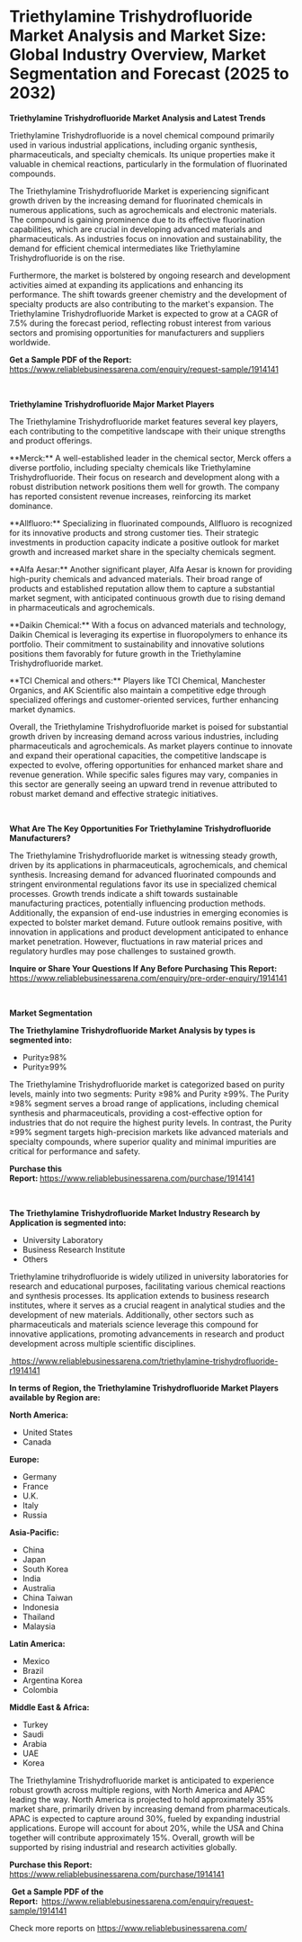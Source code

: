 <p><h1>Triethylamine Trishydrofluoride Market Analysis and Market Size: Global Industry Overview, Market Segmentation and Forecast (2025 to 2032)</h1></p><p><strong>Triethylamine Trishydrofluoride Market Analysis and Latest Trends</strong></p>
<p><p>Triethylamine Trishydrofluoride is a novel chemical compound primarily used in various industrial applications, including organic synthesis, pharmaceuticals, and specialty chemicals. Its unique properties make it valuable in chemical reactions, particularly in the formulation of fluorinated compounds.</p><p>The Triethylamine Trishydrofluoride Market is experiencing significant growth driven by the increasing demand for fluorinated chemicals in numerous applications, such as agrochemicals and electronic materials. The compound is gaining prominence due to its effective fluorination capabilities, which are crucial in developing advanced materials and pharmaceuticals. As industries focus on innovation and sustainability, the demand for efficient chemical intermediates like Triethylamine Trishydrofluoride is on the rise.</p><p>Furthermore, the market is bolstered by ongoing research and development activities aimed at expanding its applications and enhancing its performance. The shift towards greener chemistry and the development of specialty products are also contributing to the market's expansion. The Triethylamine Trishydrofluoride Market is expected to grow at a CAGR of 7.5% during the forecast period, reflecting robust interest from various sectors and promising opportunities for manufacturers and suppliers worldwide.</p></p>
<p><strong>Get a Sample PDF of the Report:&nbsp;</strong> <a href="https://www.reliablebusinessarena.com/enquiry/request-sample/1914141?utm_campaign=2039&utm_medium=2&utm_source=Github&utm_content=ia&utm_term=04022025&utm_id=triethylamine-trishydrofluoride">https://www.reliablebusinessarena.com/enquiry/request-sample/1914141</a></p>
<p>&nbsp;</p>
<p><strong>Triethylamine Trishydrofluoride Major Market Players</strong></p>
<p><p>The Triethylamine Trishydrofluoride market features several key players, each contributing to the competitive landscape with their unique strengths and product offerings.</p><p>**Merck:** A well-established leader in the chemical sector, Merck offers a diverse portfolio, including specialty chemicals like Triethylamine Trishydrofluoride. Their focus on research and development along with a robust distribution network positions them well for growth. The company has reported consistent revenue increases, reinforcing its market dominance.</p><p>**Allfluoro:** Specializing in fluorinated compounds, Allfluoro is recognized for its innovative products and strong customer ties. Their strategic investments in production capacity indicate a positive outlook for market growth and increased market share in the specialty chemicals segment.</p><p>**Alfa Aesar:** Another significant player, Alfa Aesar is known for providing high-purity chemicals and advanced materials. Their broad range of products and established reputation allow them to capture a substantial market segment, with anticipated continuous growth due to rising demand in pharmaceuticals and agrochemicals.</p><p>**Daikin Chemical:** With a focus on advanced materials and technology, Daikin Chemical is leveraging its expertise in fluoropolymers to enhance its portfolio. Their commitment to sustainability and innovative solutions positions them favorably for future growth in the Triethylamine Trishydrofluoride market.</p><p>**TCI Chemical and others:** Players like TCI Chemical, Manchester Organics, and AK Scientific also maintain a competitive edge through specialized offerings and customer-oriented services, further enhancing market dynamics.</p><p>Overall, the Triethylamine Trishydrofluoride market is poised for substantial growth driven by increasing demand across various industries, including pharmaceuticals and agrochemicals. As market players continue to innovate and expand their operational capacities, the competitive landscape is expected to evolve, offering opportunities for enhanced market share and revenue generation. While specific sales figures may vary, companies in this sector are generally seeing an upward trend in revenue attributed to robust market demand and effective strategic initiatives.</p></p>
<p>&nbsp;</p>
<p><strong>What Are The Key Opportunities For Triethylamine Trishydrofluoride Manufacturers?</strong></p>
<p><p>The Triethylamine Trishydrofluoride market is witnessing steady growth, driven by its applications in pharmaceuticals, agrochemicals, and chemical synthesis. Increasing demand for advanced fluorinated compounds and stringent environmental regulations favor its use in specialized chemical processes. Growth trends indicate a shift towards sustainable manufacturing practices, potentially influencing production methods. Additionally, the expansion of end-use industries in emerging economies is expected to bolster market demand. Future outlook remains positive, with innovation in applications and product development anticipated to enhance market penetration. However, fluctuations in raw material prices and regulatory hurdles may pose challenges to sustained growth.</p></p>
<p><strong>Inquire or Share Your Questions If Any Before Purchasing This Report:</strong> <a href="https://www.reliablebusinessarena.com/enquiry/pre-order-enquiry/1914141?utm_campaign=2039&utm_medium=2&utm_source=Github&utm_content=ia&utm_term=04022025&utm_id=triethylamine-trishydrofluoride">https://www.reliablebusinessarena.com/enquiry/pre-order-enquiry/1914141</a></p>
<p>&nbsp;</p>
<p><strong>Market Segmentation</strong></p>
<p><strong>The Triethylamine Trishydrofluoride Market Analysis by types is segmented into:</strong></p>
<p><ul><li>Purity≥98%</li><li>Purity≥99%</li></ul></p>
<p><p>The Triethylamine Trishydrofluoride market is categorized based on purity levels, mainly into two segments: Purity ≥98% and Purity ≥99%. The Purity ≥98% segment serves a broad range of applications, including chemical synthesis and pharmaceuticals, providing a cost-effective option for industries that do not require the highest purity levels. In contrast, the Purity ≥99% segment targets high-precision markets like advanced materials and specialty compounds, where superior quality and minimal impurities are critical for performance and safety.</p></p>
<p><strong>Purchase this Report:&nbsp;</strong><a href="https://www.reliablebusinessarena.com/purchase/1914141?utm_campaign=2039&utm_medium=2&utm_source=Github&utm_content=ia&utm_term=04022025&utm_id=triethylamine-trishydrofluoride">https://www.reliablebusinessarena.com/purchase/1914141</a></p>
<p>&nbsp;</p>
<p><strong>The Triethylamine Trishydrofluoride Market Industry Research by Application is segmented into:</strong></p>
<p><ul><li>University Laboratory</li><li>Business Research Institute</li><li>Others</li></ul></p>
<p><p>Triethylamine trihydrofluoride is widely utilized in university laboratories for research and educational purposes, facilitating various chemical reactions and synthesis processes. Its application extends to business research institutes, where it serves as a crucial reagent in analytical studies and the development of new materials. Additionally, other sectors such as pharmaceuticals and materials science leverage this compound for innovative applications, promoting advancements in research and product development across multiple scientific disciplines.</p></p>
<p><a href="https://www.reliablebusinessarena.com/triethylamine-trishydrofluoride-r1914141?utm_campaign=2039&utm_medium=2&utm_source=Github&utm_content=ia&utm_term=04022025&utm_id=triethylamine-trishydrofluoride">&nbsp;https://www.reliablebusinessarena.com/triethylamine-trishydrofluoride-r1914141</a></p>
<p><strong>In terms of Region, the Triethylamine Trishydrofluoride Market Players available by Region are:</strong></p>
<p>
    <p> <strong> North America: </strong>
        <ul>
            <li>United States</li>
            <li>Canada</li>
        </ul>
        </p> 
    <p> <strong> Europe: </strong>
        <ul>
            <li>Germany</li>
            <li>France</li>
            <li>U.K.</li>
            <li>Italy</li>
            <li>Russia</li>
        </ul>
        </p> 
    <p> <strong> Asia-Pacific: </strong>
        <ul>
            <li>China</li>
            <li>Japan</li>
            <li>South Korea</li>
            <li>India</li>
            <li>Australia</li>
            <li>China Taiwan</li>
            <li>Indonesia</li>
            <li>Thailand</li>
            <li>Malaysia</li>
        </ul>
        </p> 
    <p> <strong> Latin America: </strong>
        <ul>
            <li>Mexico</li>
            <li>Brazil</li>
            <li>Argentina Korea</li>
            <li>Colombia</li>
        </ul>
        </p> 
    <p> <strong> Middle East & Africa: </strong>
        <ul>
            <li>Turkey</li>
            <li>Saudi</li>
            <li>Arabia</li>
            <li>UAE</li>
            <li>Korea</li>
        </ul>
    </p>
    </p>
<p><p>The Triethylamine Trishydrofluoride market is anticipated to experience robust growth across multiple regions, with North America and APAC leading the way. North America is projected to hold approximately 35% market share, primarily driven by increasing demand from pharmaceuticals. APAC is expected to capture around 30%, fueled by expanding industrial applications. Europe will account for about 20%, while the USA and China together will contribute approximately 15%. Overall, growth will be supported by rising industrial and research activities globally.</p></p>
<p><strong>Purchase this Report: </strong><a href="https://www.reliablebusinessarena.com/purchase/1914141?utm_campaign=2039&utm_medium=2&utm_source=Github&utm_content=ia&utm_term=04022025&utm_id=triethylamine-trishydrofluoride">https://www.reliablebusinessarena.com/purchase/1914141</a></p>
<p>&nbsp;<strong>Get a Sample PDF of the Report:&nbsp;&nbsp;</strong><a href="https://www.reliablebusinessarena.com/enquiry/request-sample/1914141?utm_campaign=2039&utm_medium=2&utm_source=Github&utm_content=ia&utm_term=04022025&utm_id=triethylamine-trishydrofluoride">https://www.reliablebusinessarena.com/enquiry/request-sample/1914141</a></p>
<p><strong></strong></p>
<p>Check more reports on <a href="https://www.reliablebusinessarena.com/?utm_campaign=2039&utm_medium=2&utm_source=Github&utm_content=ia&utm_term=04022025&utm_id=triethylamine-trishydrofluoride">https://www.reliablebusinessarena.com/</a></p>